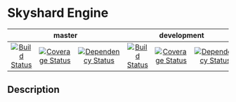 <p>
    <h1>Skyshard Engine</h1>
    <table>
        <thead>
            <tr>
                <th align="center" colspan="3">master</th>
                <th align="center" colspan="3">development</th>
            </tr>
        </thead>
        <tbody>
            <tr>
                <td align="center">
                    <a href="https://travis-ci.org/jayware/skyshard-engine">
                        <img src="https://img.shields.io/travis/jayware/skyshard-engine/master.svg?style=flat-square" alt="Build Status">
                    </a>
                </td>
                <td align="center">
                    <a href="https://coveralls.io/github/jayware/skyshard-engine?branch=master">
                        <img src="https://img.shields.io/coveralls/jayware/skyshard-engine/master.svg?style=flat-square" alt="Coverage Status" />
                    </a>
                </td>
                <td align="center">
                    <a href="https://www.versioneye.com/user/projects/56ee62a235630e0034fd96bc?child=summary">
                        <img src="https://www.versioneye.com/user/projects/56ee62a235630e0034fd96bc/badge.svg?style=flat" alt="Dependency Status" />
                    </a>
                </td>
                <td align="center">
                    <a href="https://travis-ci.org/jayware/skyshard-engine">
                        <img src="https://img.shields.io/travis/jayware/skyshard-engine/development.svg?style=flat-square" alt="Build Status">
                    </a>
                </td>
                <td align="center">
                    <a href="https://coveralls.io/github/jayware/skyshard-engine?branch=development">
                        <img src="https://img.shields.io/coveralls/jayware/skyshard-engine/development.svg?style=flat-square" alt="Coverage Status" />
                    </a>
                </td>
                <td align="center">
                    <a href="https://www.versioneye.com/user/projects/57012ff6fcd19a0039f155f4?child=summary">
                        <img src="https://www.versioneye.com/user/projects/57012ff6fcd19a0039f155f4/badge.svg?style=flat" alt="Dependency Status" />
                    </a>
                </td>
            </tr>
        </tbody>
    </table>
</p>

## Description